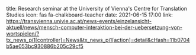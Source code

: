 title: Research seminar at the University of Vienna's Centre for Translation Studies
icon: fas fa-chalkboard-teacher
date: 2021-06-15 17:00
link: https://transvienna.univie.ac.at/news-events/einzelansicht-aktuell/news/mensch-computer-interaktion-bei-der-uebersetzung-von-wortspielen/?tx_news_pi1[controller]=News&tx_news_pi1[action]=detail&cHash=11b0704b5ae053bc930886b205c29cf5
